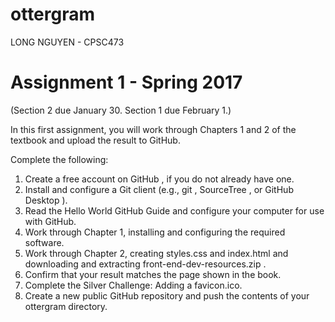 # ottergram
LONG NGUYEN - CPSC473
# Assignment 1 - Spring 2017
(Section 2 due January 30. Section 1 due February 1.)

In this first assignment, you will work through Chapters 1 and 2 of the textbook and upload the
result to GitHub.

Complete the following:

1. Create a free account on GitHub , if you do not already have one.
2. Install and configure a Git client (e.g., git , SourceTree , or GitHub Desktop ).
3. Read the Hello World GitHub Guide and configure your computer for use with GitHub.
4. Work through Chapter 1, installing and configuring the required software.
5. Work through Chapter 2, creating styles.css and index.html and downloading and extracting front-end-dev-resources.zip .
6. Confirm that your result matches the page shown in the book.
7. Complete the Silver Challenge: Adding a favicon.ico.
8. Create a new public GitHub repository and push the contents of your ottergram directory.
